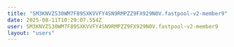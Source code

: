 ```yaml
---
title: "SM3KNVZS30WM7F89SXKVVFY4SN9RMPZZ9FX929N0V.fastpool-v2-member9"
date: 2025-08-11T10:29:07.554Z
user: SM3KNVZS30WM7F89SXKVVFY4SN9RMPZZ9FX929N0V.fastpool-v2-member9
layout: "users"
---
```

    